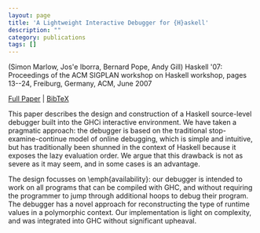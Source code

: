 ```yaml
---
layout: page
title: 'A Lightweight Interactive Debugger for {H}askell'
description: ""
category: publications
tags: []
---
```

(Simon Marlow, Jos'e Iborra, Bernard Pope, Andy Gill) Haskell '07: Proceedings of the ACM SIGPLAN workshop on Haskell workshop, pages 13--24, Freiburg, Germany, ACM, June 2007

<a href="http://simonmar.github.io/bib/papers/ghci-debug.pdf">Full Paper</a> | <a href="ghcidebugger07.bib">BibTeX</a>

This paper describes the design and construction of a Haskell
source-level debugger built into the GHCi interactive environment.  We
have taken a pragmatic approach: the debugger is based on the
traditional stop-examine-continue model of online debugging, which is
simple and intuitive, but has traditionally been shunned in the
context of Haskell because it exposes the lazy evaluation order.  We
argue that this drawback is not as severe as it may seem, and in some
cases is an advantage.

The design focusses on \emph{availability}: our debugger is intended
to work on all programs that can be compiled with GHC, and without
requiring the programmer to jump through additional hoops to debug
their program.  The debugger has a novel approach for reconstructing
the type of runtime values in a polymorphic context.  Our
implementation is light on complexity, and was integrated into GHC
without significant upheaval.
